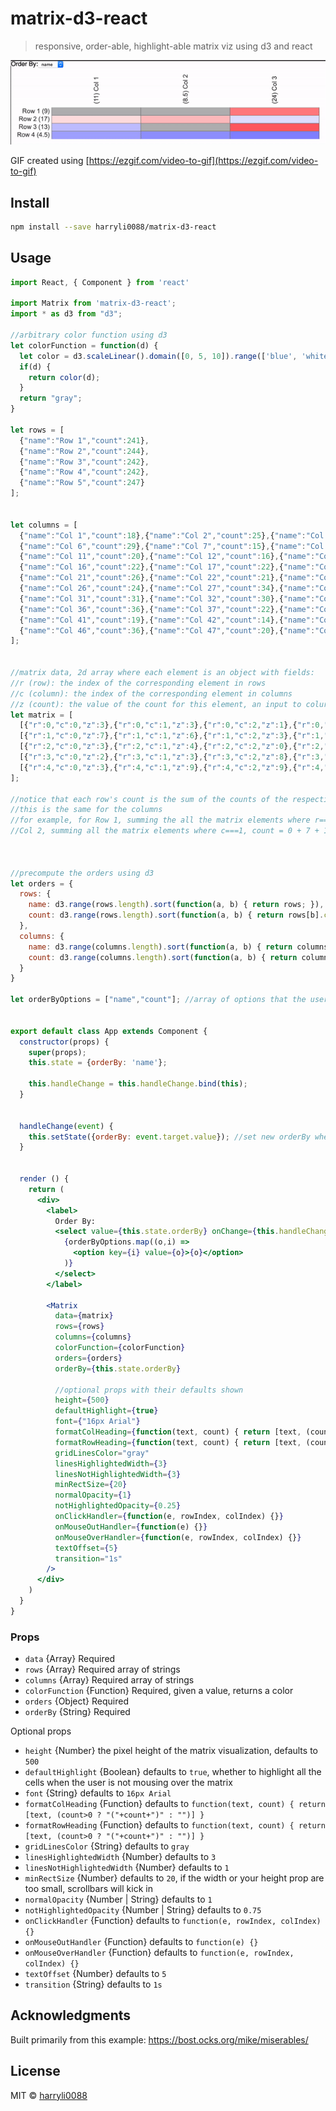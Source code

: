 # matrix-d3-react
> responsive, order-able, highlight-able matrix viz using d3 and react

![Demo](/example/matrix-d3-react.gif)

GIF created using [https://ezgif.com/video-to-gif](https://ezgif.com/video-to-gif)

## Install

```bash
npm install --save harryli0088/matrix-d3-react
```

## Usage

```jsx
import React, { Component } from 'react'

import Matrix from 'matrix-d3-react';
import * as d3 from "d3";

//arbitrary color function using d3
let colorFunction = function(d) {
  let color = d3.scaleLinear().domain([0, 5, 10]).range(['blue', 'white', 'red']).interpolate(d3.interpolateHsl).clamp(true);
  if(d) {
    return color(d);
  }
  return "gray";
}

let rows = [
  {"name":"Row 1","count":241},
  {"name":"Row 2","count":244},
  {"name":"Row 3","count":242},
  {"name":"Row 4","count":242},
  {"name":"Row 5","count":247}
];


let columns = [
  {"name":"Col 1","count":18},{"name":"Col 2","count":25},{"name":"Col 3","count":21},{"name":"Col 4","count":29},{"name":"Col 5","count":38},
  {"name":"Col 6","count":29},{"name":"Col 7","count":15},{"name":"Col 8","count":24},{"name":"Col 9","count":31},{"name":"Col 10","count":18},
  {"name":"Col 11","count":20},{"name":"Col 12","count":16},{"name":"Col 13","count":37},{"name":"Col 14","count":13},{"name":"Col 15","count":18},
  {"name":"Col 16","count":22},{"name":"Col 17","count":22},{"name":"Col 18","count":24},{"name":"Col 19","count":23},{"name":"Col 20","count":20},
  {"name":"Col 21","count":26},{"name":"Col 22","count":21},{"name":"Col 23","count":13},{"name":"Col 24","count":32},{"name":"Col 25","count":32},
  {"name":"Col 26","count":24},{"name":"Col 27","count":34},{"name":"Col 28","count":26},{"name":"Col 29","count":22},{"name":"Col 30","count":19},
  {"name":"Col 31","count":31},{"name":"Col 32","count":30},{"name":"Col 33","count":24},{"name":"Col 34","count":24},{"name":"Col 35","count":26},
  {"name":"Col 36","count":36},{"name":"Col 37","count":22},{"name":"Col 38","count":31},{"name":"Col 39","count":13},{"name":"Col 40","count":26},
  {"name":"Col 41","count":19},{"name":"Col 42","count":14},{"name":"Col 43","count":24},{"name":"Col 44","count":25},{"name":"Col 45","count":22},
  {"name":"Col 46","count":36},{"name":"Col 47","count":20},{"name":"Col 48","count":32},{"name":"Col 49","count":27},{"name":"Col 50","count":22}
];


//matrix data, 2d array where each element is an object with fields:
//r (row): the index of the corresponding element in rows
//c (column): the index of the corresponding element in columns
//z (count): the value of the count for this element, an input to colurFunction
let matrix = [
  [{"r":0,"c":0,"z":3},{"r":0,"c":1,"z":3},{"r":0,"c":2,"z":1},{"r":0,"c":3,"z":6},{"r":0,"c":4,"z":7},{"r":0,"c":5,"z":9},{"r":0,"c":6,"z":2},{"r":0,"c":7,"z":4},{"r":0,"c":8,"z":6},{"r":0,"c":9,"z":0},{"r":0,"c":10,"z":3},{"r":0,"c":11,"z":6},{"r":0,"c":12,"z":10},{"r":0,"c":13,"z":3},{"r":0,"c":14,"z":1},{"r":0,"c":15,"z":6},{"r":0,"c":16,"z":8},{"r":0,"c":17,"z":7},{"r":0,"c":18,"z":2},{"r":0,"c":19,"z":3},{"r":0,"c":20,"z":6},{"r":0,"c":21,"z":3},{"r":0,"c":22,"z":6},{"r":0,"c":23,"z":4},{"r":0,"c":24,"z":9},{"r":0,"c":25,"z":4},{"r":0,"c":26,"z":3},{"r":0,"c":27,"z":9},{"r":0,"c":28,"z":3},{"r":0,"c":29,"z":2},{"r":0,"c":30,"z":7},{"r":0,"c":31,"z":5},{"r":0,"c":32,"z":10},{"r":0,"c":33,"z":1},{"r":0,"c":34,"z":8},{"r":0,"c":35,"z":4},{"r":0,"c":36,"z":3},{"r":0,"c":37,"z":4},{"r":0,"c":38,"z":3},{"r":0,"c":39,"z":10},{"r":0,"c":40,"z":3},{"r":0,"c":41,"z":2},{"r":0,"c":42,"z":3},{"r":0,"c":43,"z":8},{"r":0,"c":44,"z":4},{"r":0,"c":45,"z":6},{"r":0,"c":46,"z":8},{"r":0,"c":47,"z":4},{"r":0,"c":48,"z":4},{"r":0,"c":49,"z":5}],
  [{"r":1,"c":0,"z":7},{"r":1,"c":1,"z":6},{"r":1,"c":2,"z":3},{"r":1,"c":3,"z":5},{"r":1,"c":4,"z":3},{"r":1,"c":5,"z":2},{"r":1,"c":6,"z":3},{"r":1,"c":7,"z":6},{"r":1,"c":8,"z":3},{"r":1,"c":9,"z":7},{"r":1,"c":10,"z":4},{"r":1,"c":11,"z":0},{"r":1,"c":12,"z":9},{"r":1,"c":13,"z":1},{"r":1,"c":14,"z":5},{"r":1,"c":15,"z":1},{"r":1,"c":16,"z":5},{"r":1,"c":17,"z":0},{"r":1,"c":18,"z":4},{"r":1,"c":19,"z":4},{"r":1,"c":20,"z":3},{"r":1,"c":21,"z":8},{"r":1,"c":22,"z":1},{"r":1,"c":23,"z":7},{"r":1,"c":24,"z":4},{"r":1,"c":25,"z":8},{"r":1,"c":26,"z":10},{"r":1,"c":27,"z":0},{"r":1,"c":28,"z":7},{"r":1,"c":29,"z":1},{"r":1,"c":30,"z":8},{"r":1,"c":31,"z":10},{"r":1,"c":32,"z":1},{"r":1,"c":33,"z":6},{"r":1,"c":34,"z":0},{"r":1,"c":35,"z":10},{"r":1,"c":36,"z":4},{"r":1,"c":37,"z":9},{"r":1,"c":38,"z":7},{"r":1,"c":39,"z":1},{"r":1,"c":40,"z":2},{"r":1,"c":41,"z":2},{"r":1,"c":42,"z":6},{"r":1,"c":43,"z":5},{"r":1,"c":44,"z":10},{"r":1,"c":45,"z":5},{"r":1,"c":46,"z":8},{"r":1,"c":47,"z":8},{"r":1,"c":48,"z":9},{"r":1,"c":49,"z":6}],
  [{"r":2,"c":0,"z":3},{"r":2,"c":1,"z":4},{"r":2,"c":2,"z":0},{"r":2,"c":3,"z":10},{"r":2,"c":4,"z":10},{"r":2,"c":5,"z":5},{"r":2,"c":6,"z":0},{"r":2,"c":7,"z":4},{"r":2,"c":8,"z":8},{"r":2,"c":9,"z":4},{"r":2,"c":10,"z":2},{"r":2,"c":11,"z":5},{"r":2,"c":12,"z":6},{"r":2,"c":13,"z":2},{"r":2,"c":14,"z":4},{"r":2,"c":15,"z":9},{"r":2,"c":16,"z":0},{"r":2,"c":17,"z":7},{"r":2,"c":18,"z":7},{"r":2,"c":19,"z":7},{"r":2,"c":20,"z":8},{"r":2,"c":21,"z":3},{"r":2,"c":22,"z":5},{"r":2,"c":23,"z":4},{"r":2,"c":24,"z":6},{"r":2,"c":25,"z":2},{"r":2,"c":26,"z":9},{"r":2,"c":27,"z":8},{"r":2,"c":28,"z":2},{"r":2,"c":29,"z":6},{"r":2,"c":30,"z":6},{"r":2,"c":31,"z":1},{"r":2,"c":32,"z":4},{"r":2,"c":33,"z":2},{"r":2,"c":34,"z":7},{"r":2,"c":35,"z":6},{"r":2,"c":36,"z":4},{"r":2,"c":37,"z":10},{"r":2,"c":38,"z":3},{"r":2,"c":39,"z":8},{"r":2,"c":40,"z":5},{"r":2,"c":41,"z":1},{"r":2,"c":42,"z":7},{"r":2,"c":43,"z":3},{"r":2,"c":44,"z":5},{"r":2,"c":45,"z":9},{"r":2,"c":46,"z":0},{"r":2,"c":47,"z":2},{"r":2,"c":48,"z":2},{"r":2,"c":49,"z":7}],
  [{"r":3,"c":0,"z":2},{"r":3,"c":1,"z":3},{"r":3,"c":2,"z":8},{"r":3,"c":3,"z":4},{"r":3,"c":4,"z":8},{"r":3,"c":5,"z":5},{"r":3,"c":6,"z":6},{"r":3,"c":7,"z":3},{"r":3,"c":8,"z":5},{"r":3,"c":9,"z":5},{"r":3,"c":10,"z":2},{"r":3,"c":11,"z":2},{"r":3,"c":12,"z":9},{"r":3,"c":13,"z":7},{"r":3,"c":14,"z":3},{"r":3,"c":15,"z":4},{"r":3,"c":16,"z":8},{"r":3,"c":17,"z":1},{"r":3,"c":18,"z":6},{"r":3,"c":19,"z":3},{"r":3,"c":20,"z":4},{"r":3,"c":21,"z":4},{"r":3,"c":22,"z":0},{"r":3,"c":23,"z":9},{"r":3,"c":24,"z":4},{"r":3,"c":25,"z":5},{"r":3,"c":26,"z":4},{"r":3,"c":27,"z":2},{"r":3,"c":28,"z":6},{"r":3,"c":29,"z":6},{"r":3,"c":30,"z":3},{"r":3,"c":31,"z":8},{"r":3,"c":32,"z":8},{"r":3,"c":33,"z":7},{"r":3,"c":34,"z":9},{"r":3,"c":35,"z":7},{"r":3,"c":36,"z":8},{"r":3,"c":37,"z":4},{"r":3,"c":38,"z":0},{"r":3,"c":39,"z":6},{"r":3,"c":40,"z":5},{"r":3,"c":41,"z":2},{"r":3,"c":42,"z":4},{"r":3,"c":43,"z":6},{"r":3,"c":44,"z":2},{"r":3,"c":45,"z":8},{"r":3,"c":46,"z":2},{"r":3,"c":47,"z":9},{"r":3,"c":48,"z":6},{"r":3,"c":49,"z":0}],
  [{"r":4,"c":0,"z":3},{"r":4,"c":1,"z":9},{"r":4,"c":2,"z":9},{"r":4,"c":3,"z":4},{"r":4,"c":4,"z":10},{"r":4,"c":5,"z":8},{"r":4,"c":6,"z":4},{"r":4,"c":7,"z":7},{"r":4,"c":8,"z":9},{"r":4,"c":9,"z":2},{"r":4,"c":10,"z":9},{"r":4,"c":11,"z":3},{"r":4,"c":12,"z":3},{"r":4,"c":13,"z":0},{"r":4,"c":14,"z":5},{"r":4,"c":15,"z":2},{"r":4,"c":16,"z":1},{"r":4,"c":17,"z":9},{"r":4,"c":18,"z":4},{"r":4,"c":19,"z":3},{"r":4,"c":20,"z":5},{"r":4,"c":21,"z":3},{"r":4,"c":22,"z":1},{"r":4,"c":23,"z":8},{"r":4,"c":24,"z":9},{"r":4,"c":25,"z":5},{"r":4,"c":26,"z":8},{"r":4,"c":27,"z":7},{"r":4,"c":28,"z":4},{"r":4,"c":29,"z":4},{"r":4,"c":30,"z":7},{"r":4,"c":31,"z":6},{"r":4,"c":32,"z":1},{"r":4,"c":33,"z":8},{"r":4,"c":34,"z":2},{"r":4,"c":35,"z":9},{"r":4,"c":36,"z":3},{"r":4,"c":37,"z":4},{"r":4,"c":38,"z":0},{"r":4,"c":39,"z":1},{"r":4,"c":40,"z":4},{"r":4,"c":41,"z":7},{"r":4,"c":42,"z":4},{"r":4,"c":43,"z":3},{"r":4,"c":44,"z":1},{"r":4,"c":45,"z":8},{"r":4,"c":46,"z":2},{"r":4,"c":47,"z":9},{"r":4,"c":48,"z":6},{"r":4,"c":49,"z":4}]
];

//notice that each row's count is the sum of the counts of the respective row in the matrix
//this is the same for the columns
//for example, for Row 1, summing the all the matrix elements where r===0, count = 0 + 0 + 9 = 9
//Col 2, summing all the matrix elements where c===1, count = 0 + 7 + 1.5 = 8.5



//precompute the orders using d3
let orders = {
  rows: {
    name: d3.range(rows.length).sort(function(a, b) { return rows; }),
    count: d3.range(rows.length).sort(function(a, b) { return rows[b].count - rows[a].count; })
  },
  columns: {
    name: d3.range(columns.length).sort(function(a, b) { return columns; }),
    count: d3.range(columns.length).sort(function(a, b) { return columns[b].count - columns[a].count; })
  }
}

let orderByOptions = ["name","count"]; //array of options that the user can sore the array by


export default class App extends Component {
  constructor(props) {
    super(props);
    this.state = {orderBy: 'name'};

    this.handleChange = this.handleChange.bind(this);
  }


  handleChange(event) {
    this.setState({orderBy: event.target.value}); //set new orderBy when the user changes the select
  }


  render () {
    return (
      <div>
        <label>
          Order By:
          <select value={this.state.orderBy} onChange={this.handleChange}>
            {orderByOptions.map((o,i) =>
              <option key={i} value={o}>{o}</option>
            )}
          </select>
        </label>

        <Matrix
          data={matrix}
          rows={rows}
          columns={columns}
          colorFunction={colorFunction}
          orders={orders}
          orderBy={this.state.orderBy}

          //optional props with their defaults shown
          height={500}
          defaultHighlight={true}
          font={"16px Arial"}
          formatColHeading={function(text, count) { return [text, (count>0 ? "("+count+")" : "")] }}
          formatRowHeading={function(text, count) { return [text, (count>0 ? "("+count+")" : "")] }}
          gridLinesColor="gray"
          linesHighlightedWidth={3}
          linesNotHighlightedWidth={3}
          minRectSize={20}
          normalOpacity={1}
          notHighlightedOpacity={0.25}
          onClickHandler={function(e, rowIndex, colIndex) {}}
          onMouseOutHandler={function(e) {}}
          onMouseOverHandler={function(e, rowIndex, colIndex) {}}
          textOffset={5}
          transition="1s"
        />
      </div>
    )
  }
}
```

### Props
- `data` {Array} Required
- `rows` {Array} Required array of strings
- `columns` {Array} Required array of strings
- `colorFunction` {Function} Required, given a value, returns a color
- `orders` {Object} Required
- `orderBy` {String} Required

Optional props
- `height` {Number} the pixel height of the matrix visualization, defaults to `500`
- `defaultHighlight` {Boolean} defaults to `true`, whether to highlight all the cells when the user is not mousing over the matrix
- `font` {String} defaults to `16px Arial`
- `formatColHeading` {Function} defaults to `function(text, count) { return [text, (count>0 ? "("+count+")" : "")] }`
- `formatRowHeading` {Function} defaults to `function(text, count) { return [text, (count>0 ? "("+count+")" : "")] }`
- `gridLinesColor` {String} defaults to `gray`
- `linesHighlightedWidth` {Number} defaults to `3`
- `linesNotHighlightedWidth` {Number} defaults to `1`
- `minRectSize` {Number} defaults to `20`, if the width or your height prop are too small, scrollbars will kick in
- `normalOpacity` {Number | String} defaults to `1`
- `notHighlightedOpacity` {Number | String} defaults to `0.75`
- `onClickHandler` {Function} defaults to `function(e, rowIndex, colIndex) {}`
- `onMouseOutHandler` {Function} defaults to `function(e) {}`
- `onMouseOverHandler` {Function} defaults to `function(e, rowIndex, colIndex) {}`
- `textOffset` {Number} defaults to `5`
- `transition` {String} defaults to `1s`

## Acknowledgments
Built primarily from this example: https://bost.ocks.org/mike/miserables/

## License

MIT © [harryli0088](https://github.com/harryli0088)
